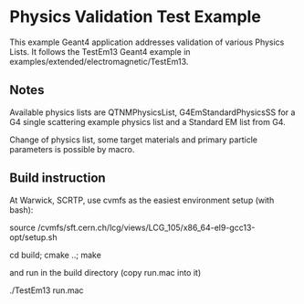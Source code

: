 # Physics Validation Test Example

This example Geant4 application addresses validation of various Physics Lists. It follows 
the TestEm13 Geant4 example in examples/extended/electromagnetic/TestEm13.

## Notes 

Available physics lists are QTNMPhysicsList, G4EmStandardPhysicsSS for a G4 single scattering example physics list and a 
Standard EM list from G4.

Change of physics list, some target materials and primary particle parameters is possible by macro.

## Build instruction

At Warwick, SCRTP, use cvmfs as the easiest environment setup (with bash):

source /cvmfs/sft.cern.ch/lcg/views/LCG_105/x86_64-el9-gcc13-opt/setup.sh

cd build; cmake ..; make

and run in the build directory (copy run.mac into it)

./TestEm13 run.mac
